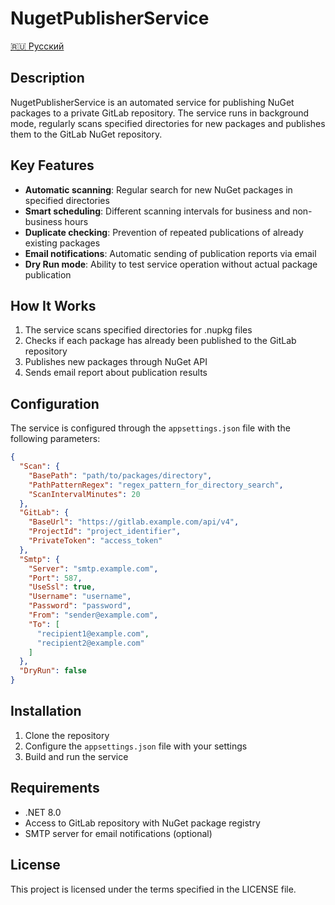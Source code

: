 ﻿# NugetPublisherService

[🇷🇺 Русский](Readme.ru.md)

## Description

NugetPublisherService is an automated service for publishing NuGet packages to a private GitLab repository. The service runs in background mode, regularly scans specified directories for new packages and publishes them to the GitLab NuGet repository.

## Key Features

- **Automatic scanning**: Regular search for new NuGet packages in specified directories
- **Smart scheduling**: Different scanning intervals for business and non-business hours
- **Duplicate checking**: Prevention of repeated publications of already existing packages
- **Email notifications**: Automatic sending of publication reports via email
- **Dry Run mode**: Ability to test service operation without actual package publication

## How It Works

1. The service scans specified directories for .nupkg files
2. Checks if each package has already been published to the GitLab repository
3. Publishes new packages through NuGet API
4. Sends email report about publication results

## Configuration

The service is configured through the `appsettings.json` file with the following parameters:

```json
{
  "Scan": {
    "BasePath": "path/to/packages/directory",
    "PathPatternRegex": "regex_pattern_for_directory_search",
    "ScanIntervalMinutes": 20
  },
  "GitLab": {
    "BaseUrl": "https://gitlab.example.com/api/v4",
    "ProjectId": "project_identifier",
    "PrivateToken": "access_token"
  },
  "Smtp": {
    "Server": "smtp.example.com",
    "Port": 587,
    "UseSsl": true,
    "Username": "username",
    "Password": "password",
    "From": "sender@example.com",
    "To": [
      "recipient1@example.com",
      "recipient2@example.com"
    ]
  },
  "DryRun": false
}
```
## Installation

1. Clone the repository
2. Configure the `appsettings.json` file with your settings
3. Build and run the service

## Requirements

- .NET 8.0
- Access to GitLab repository with NuGet package registry
- SMTP server for email notifications (optional)

## License

This project is licensed under the terms specified in the LICENSE file.
